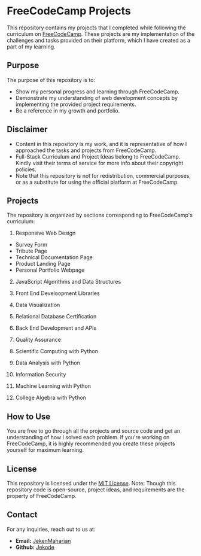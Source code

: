 
# FreeCodeCamp Projects

This repository contains my projects that I completed while following the curriculum on [FreeCodeCamp](https://www.freecodecamp.org/). These projects are my implementation of the challenges and tasks provided on their platform, which I have created as a part of my learning.



## Purpose
The purpose of this repository is to:
- Show my personal progress and learning through FreeCodeCamp.
- Demonstrate my understanding of web development concepts by implementing the provided project requirements.
- Be a reference in my growth and portfolio.
## Disclaimer

- Content in this repository is my work, and it is representative of how I approached the tasks and projects from FreeCodeCamp.
- Full-Stack Curriculum and Project Ideas belong to FreeCodeCamp. Kindly visit their terms of service for more info about their copyright policies.
- Note that this repository is not for redistribution, commercial purposes, or as a substitute for using the official platform at FreeCodeCamp.
## Projects

The repository is organized by sections corresponding to FreeCodeCamp's curriculum:

1. Responsive Web Design
  - Survey Form
  - Tribute Page
  - Technical Documentation Page
  - Product Landing Page
  - Personal Portfolio Webpage

2. JavaScript Algorithms and Data Structures

3. Front End Develoopment Libraries

4. Data Visualization

5. Relational Database Certification

6. Back End Development and APIs

7. Quality Assurance

8. Scientific Computing with Python

9. Data Analysis with Python

10. Information Security

11. Machine Learning with Python

12. College Algebra with Python
## How to Use

You are free to go through all the projects and source code and get an understanding of how I solved each problem. If you're working on FreeCodeCamp, it is highly recommended you create these projects yourself for maximum learning.
## License

This repository is licensed under the [MIT License](https://choosealicense.com/licenses/mit/).
Note: Though this repository code is open-source, project ideas, and requirements are the property of FreeCodeCamp.
## Contact

For any inquiries, reach out to us at:
- **Email:** [JekenMaharjan](maharjanjeken@gmail.com)
- **Github:** [Jekode](https://github.com/JekenMaharjan)
